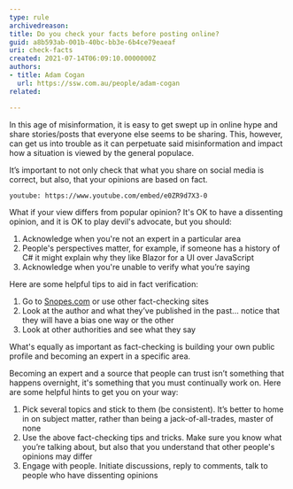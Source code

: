 ```yaml
---
type: rule
archivedreason:
title: Do you check your facts before posting online? 
guid: a8b593ab-001b-40bc-bb3e-6b4ce79eaeaf
uri: check-facts
created: 2021-07-14T06:09:10.0000000Z
authors:
- title: Adam Cogan
  url: https://ssw.com.au/people/adam-cogan
related:

---
```


In this age of misinformation, it is easy to get swept up in online hype and share stories/posts that everyone else seems to be sharing. This, however, can get us into trouble as it can perpetuate said misinformation and impact how a situation is viewed by the general populace. 

It’s important to not only check that what you share on social media is correct, but also, that your opinions are based on fact. 

`youtube: https://www.youtube.com/embed/e0ZR9d7X3-0`

What if your view differs from popular opinion? It's OK to have a dissenting opinion, and it is OK to play devil's advocate, but you should: 

<!--endintro-->

1. Acknowledge when you're not an expert in a particular area 
2. People's perspectives matter, for example, if someone has a history of C# it might explain why they like Blazor for a UI over JavaScript  
3. Acknowledge when you're unable to verify what you’re saying 

Here are some helpful tips to aid in fact verification: 

1. Go to [Snopes.com](https://www.snopes.com/) or use other fact-checking sites     
2. Look at the author and what they’ve published in the past... notice that they will have a bias one way or the other 
3. Look at other authorities and see what they say 

What's equally as important as fact-checking is building your own public profile and becoming an expert in a specific area. 

Becoming an expert and a source that people can trust isn’t something that happens overnight, it's something that you must continually work on. Here are some helpful hints to get you on your way: 

1. Pick several topics and stick to them (be consistent). It’s better to home in on subject matter, rather than being a jack-of-all-trades, master of none 
2. Use the above fact-checking tips and tricks. Make sure you know what you’re talking about, but also that you understand that other people's opinions may differ 
3. Engage with people. Initiate discussions, reply to comments, talk to people who have dissenting opinions  
